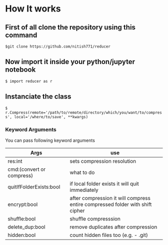 # How It works

First of all clone the repository using this command
---

`$git clone https://github.com/nitish771/reducer`


Now import it inside your python/jupyter notebook
---

`$ import reducer as r`

Instanciate the class
---

`$ r.Compress(remote='/path/to/remote/directory/which/you/want/to/compress', local='/where/to/save', **kwargs)`

### Keyword Arguments

You can pass following keyword arguments

Args|use|
----|----|
res:int|sets compression resolution|
cmd:(convert or compress)|what to do|
quitIfFolderExists:bool|if local folder exists it will quit immediately|
encrypt:bool|after compression it will compress entire compressed folder with shift cipher|
shuffle:bool|shuffle compresssion|
delete_dup:bool|remove duplicates after compression|
hidden:bool|count hidden files too (e.g. - .git)|
